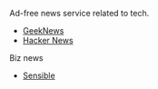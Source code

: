 Ad-free news service related to tech.
- [GeekNews](https://news.hada.io/)
- [Hacker News](https://news.ycombinator.com/)

Biz news 
- [Sensible](https://www.sensible.kr/)
